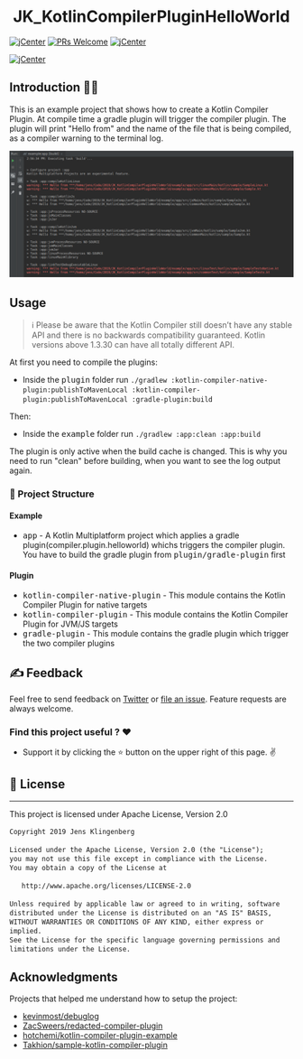 
<h1 align="center">JK_KotlinCompilerPluginHelloWorld </h1>

[![jCenter](https://img.shields.io/badge/Apache-2.0-green.svg
)](https://github.com/Foso/KotlinReactNativeMpp/blob/master/LICENSE)
[![PRs Welcome](https://img.shields.io/badge/PRs-welcome-brightgreen.svg?style=flat-square)](http://makeapullrequest.com)
[![jCenter](https://img.shields.io/badge/v-1.0.0-green.svg
)]()

[![jCenter](https://img.shields.io/badge/Kotlin-1.3.30-green.svg
)](https://github.com/Foso/Sheasy/blob/master/LICENSE)



## Introduction 🙋‍♂️

This is an example project that shows how to create a Kotlin Compiler Plugin. At compile time a gradle plugin will trigger the compiler plugin. The plugin will print "Hello from" and the name of the file that is being compiled, as a compiler warning to the terminal log.

<p>
    <img src ="https://raw.githubusercontent.com/Foso/JK_KotlinCompilerPluginHelloWorld/master/docs/screenshot.png" />
 
</p>

## Usage

> :information_source: Please be aware that the Kotlin Compiler still doesn’t have any stable API and there is no backwards compatibility guaranteed. Kotlin versions above 1.3.30 can have all totally different API.

At first you need to compile the plugins:

* Inside the <kbd>plugin</kbd> folder run `./gradlew :kotlin-compiler-native-plugin:publishToMavenLocal :kotlin-compiler-plugin:publishToMavenLocal :gradle-plugin:build` 

Then:
* Inside the <kbd>example</kbd> folder run `./gradlew :app:clean :app:build`

The plugin is only active when the build cache is changed. This is why you need to run "clean" before building, when you want to see the log output again.

### 👷 Project Structure
#### Example
* <kbd>app</kbd> - A Kotlin Multiplatform project which applies a gradle plugin(compiler.plugin.helloworld) whichs triggers the compiler plugin. You have to build the gradle plugin from <kbd>plugin/gradle-plugin</kbd> first

#### Plugin
 *  <kbd>kotlin-compiler-native-plugin</kbd> - This module contains the Kotlin Compiler Plugin for native targets
 *  <kbd>kotlin-compiler-plugin</kbd> - This module contains the Kotlin Compiler Plugin for JVM/JS targets
 *  <kbd>gradle-plugin</kbd> - This module contains the gradle plugin which trigger the two compiler plugins

## ✍️ Feedback

Feel free to send feedback on [Twitter](https://twitter.com/jklingenberg_) or [file an issue](https://github.com/foso/JK_KotlinCompilerPluginHelloWorld/issues/new). Feature requests are always welcome.


### Find this project useful ? :heart:
* Support it by clicking the :star: button on the upper right of this page. :v:

## 📜 License

-------

This project is licensed under Apache License, Version 2.0

    Copyright 2019 Jens Klingenberg

    Licensed under the Apache License, Version 2.0 (the "License");
    you may not use this file except in compliance with the License.
    You may obtain a copy of the License at

       http://www.apache.org/licenses/LICENSE-2.0

    Unless required by applicable law or agreed to in writing, software
    distributed under the License is distributed on an "AS IS" BASIS,
    WITHOUT WARRANTIES OR CONDITIONS OF ANY KIND, either express or implied.
    See the License for the specific language governing permissions and
    limitations under the License.


## Acknowledgments
Projects that helped me understand how to setup the project:
* [kevinmost/debuglog](https://github.com/kevinmost/debuglog)
* [ZacSweers/redacted-compiler-plugin](https://github.com/ZacSweers/redacted-compiler-plugin)
* [hotchemi/kotlin-compiler-plugin-example
](https://github.com/hotchemi/kotlin-compiler-plugin-example)
* [Takhion/sample-kotlin-compiler-plugin](https://github.com/Takhion/sample-kotlin-compiler-plugin)
